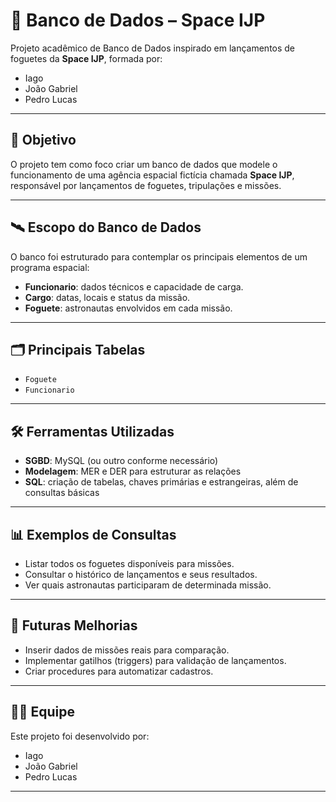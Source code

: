 # 🚀 Banco de Dados – Space IJP

Projeto acadêmico de Banco de Dados inspirado em lançamentos de foguetes da **Space IJP**, formada por:  
- Iago  
- João Gabriel  
- Pedro Lucas  

---

## 📌 Objetivo
O projeto tem como foco criar um banco de dados que modele o funcionamento de uma agência espacial fictícia chamada **Space IJP**, responsável por lançamentos de foguetes, tripulações e missões.

---

## 🛰️ Escopo do Banco de Dados
O banco foi estruturado para contemplar os principais elementos de um programa espacial:

- **Funcionario**: dados técnicos e capacidade de carga.  
- **Cargo**: datas, locais e status da missão.  
- **Foguete**: astronautas envolvidos em cada missão.   

---

## 🗂️ Principais Tabelas
- `Foguete`  
- `Funcionario`

---

## 🛠️ Ferramentas Utilizadas
- **SGBD**: MySQL (ou outro conforme necessário)  
- **Modelagem**: MER e DER para estruturar as relações  
- **SQL**: criação de tabelas, chaves primárias e estrangeiras, além de consultas básicas  

---

## 📊 Exemplos de Consultas
- Listar todos os foguetes disponíveis para missões.  
- Consultar o histórico de lançamentos e seus resultados.  
- Ver quais astronautas participaram de determinada missão.  

---

## 🔮 Futuras Melhorias
- Inserir dados de missões reais para comparação.  
- Implementar gatilhos (triggers) para validação de lançamentos.  
- Criar procedures para automatizar cadastros.  

---

## 👨‍🚀 Equipe
Este projeto foi desenvolvido por:  
- Iago  
- João Gabriel  
- Pedro Lucas  

---
